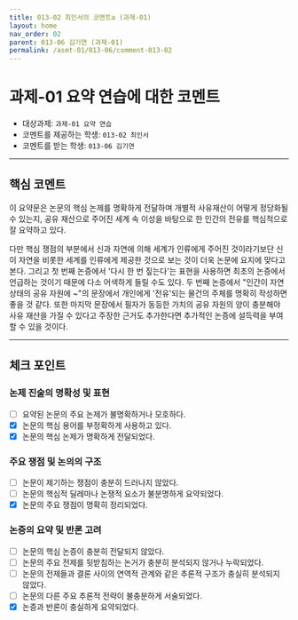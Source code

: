 ```yaml
---
title: 013-02 최인서의 코멘트a (과제-01) 
layout: home
nav_order: 02
parent: 013-06 김기연 (과제-01)
permalink: /asmt-01/013-06/comment-013-02
---
```


# 과제-01 요약 연습에 대한 코멘트

- 대상과제: `과제-01 요약 연습`
- 코멘트를 제공하는 학생: `013-02 최인서` 
- 코멘트를 받는 학생: `013-06 김기연` 

---

## 핵심 코멘트

이 요약문은 논문의 핵심 논제를 명확하게 전달하며 개별적 사유재산이 어떻게 정당화될 수 있는지, 공유 재산으로 주어진 세계 속 이성을 바탕으로 한 인간의 전유를 핵심적으로 잘 요약하고 있다.

다만 핵심 쟁점의 부분에서 신과 자연에 의해 세계가 인류에게 주어진 것이라기보단 신이 자연을 비롯한 세계를 인류에게 제공한 것으로 보는 것이 더욱 논문에 요지에 맞다고 본다. 그리고 첫 번째 논증에서 '다시 한 번 짚는다'는 표현을 사용하면 최초의 논증에서 언급하는 것이기 때문에 다소 어색하게 들릴 수도 있다. 두 번째 논증에서 "인간이 자연 상태의 공유 자원에 ~"의 문장에서 개인에게 '전유'되는 물건의 주체를 명확히 작성하면 좋을 것 같다. 또한 마지막 문장에서 필자가 동등한 가치의 공유 자원의 양이 충분해야 사유 재산을 가질 수 있다고 주장한 근거도 추가한다면 추가적인 논증에 설득력을 부여할 수 있을 것이다. 

---

## 체크 포인트

### 논제 진술의 명확성 및 표현  
- [ ] 요약된 논문의 주요 논제가 불명확하거나 모호하다.  
- [x] 논문의 핵심 용어를 부정확하게 사용하고 있다.  
- [x] 논문의 핵심 논제가 명확하게 전달되었다.  

### 주요 쟁점 및 논의의 구조  
- [ ] 논문이 제기하는 쟁점이 충분히 드러나지 않았다.  
- [ ] 논문의 핵심적 딜레마나 논쟁적 요소가 불분명하게 요약되었다.  
- [x] 논문의 주요 쟁점이 명확히 정리되었다.  

### 논증의 요약 및 반론 고려  
- [ ] 논문의 핵심 논증이 충분히 전달되지 않았다.  
- [ ] 논문의 주요 전제를 뒷받침하는 논거가 충분히 분석되지 않거나 누락되었다.  
- [ ] 논문의 전제들과 결론 사이의 연역적 관계와 같은 추론적 구조가 충실히 분석되지 않았다.  
- [ ] 논문의 다른 주요 추론적 전략이 불충분하게 서술되었다.
- [x] 논증과 반론이 충실하게 요약되었다. 